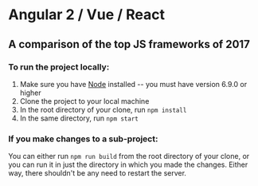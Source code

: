 # Angular 2 / Vue / React

## A comparison of the top JS frameworks of 2017

### To run the project locally:
1. Make sure you have [Node](https://nodejs.org/en/) installed -- you must have version 6.9.0 or higher
2. Clone the project to your local machine
3. In the root directory of your clone, run `npm install`
4. In the same directory, run `npm start`

### If you make changes to a sub-project:
You can either run `npm run build` from the root directory of your clone, or you can run it in just the directory in which you made the changes.  Either way, there shouldn't be any need to restart the server.